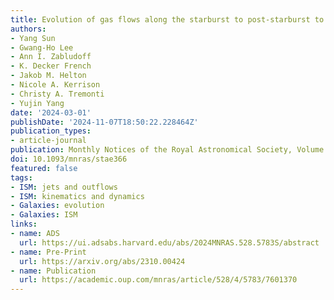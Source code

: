 ```yaml
---
title: Evolution of gas flows along the starburst to post-starburst to quiescent galaxy sequence
authors:
- Yang Sun
- Gwang-Ho Lee
- Ann I. Zabludoff
- K. Decker French
- Jakob M. Helton
- Nicole A. Kerrison
- Christy A. Tremonti
- Yujin Yang
date: '2024-03-01'
publishDate: '2024-11-07T18:50:22.228464Z'
publication_types:
- article-journal
publication: Monthly Notices of the Royal Astronomical Society, Volume 528, Issue 4, pp.5783-5803
doi: 10.1093/mnras/stae366
featured: false
tags:
- ISM: jets and outflows
- ISM: kinematics and dynamics
- Galaxies: evolution
- Galaxies: ISM
links:
- name: ADS
  url: https://ui.adsabs.harvard.edu/abs/2024MNRAS.528.5783S/abstract
- name: Pre-Print
  url: https://arxiv.org/abs/2310.00424
- name: Publication
  url: https://academic.oup.com/mnras/article/528/4/5783/7601370
---
```

